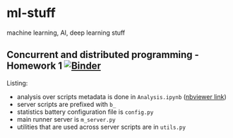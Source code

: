 # ml-stuff
machine learning, AI, deep learning stuff

## Concurrent and distributed programming - Homework 1 [![Binder](https://mybinder.org/badge_logo.svg)](https://mybinder.org/v2/gh/xR86/ml-stuff/master?filepath=data-engineering/labs-concurrent-distributed-programming)

Listing:
+ analysis over scripts metadata is done in `Analysis.ipynb` ([nbviewer link](https://nbviewer.jupyter.org/github/xR86/ml-stuff/blob/master/data-engineering/labs-concurrent-distributed-programming/Analysis.ipynb))
+ server scripts are prefixed with `b_`
+ statistics battery configuration file is `config.py`
+ main runner server is `m_server.py`
+ utilities that are used across server scripts are in `utils.py`
